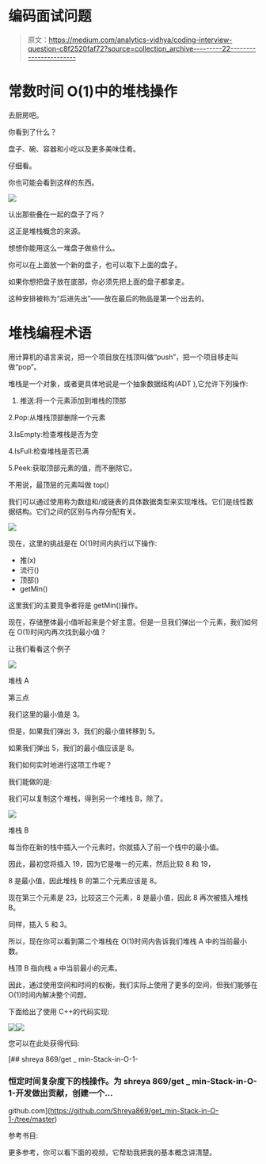 # 编码面试问题

> 原文：<https://medium.com/analytics-vidhya/coding-interview-question-c8f2520faf72?source=collection_archive---------22----------------------->

# 常数时间 O(1)中的堆栈操作

去厨房吧。

你看到了什么？

盘子、碗、容器和小吃以及更多美味佳肴。

仔细看。

你也可能会看到这样的东西。

![](img/ad6cd2866c5287c2771ea19958e07095.png)

认出那些叠在一起的盘子了吗？

这正是堆栈概念的来源。

想想你能用这么一堆盘子做些什么。

你可以在上面放一个新的盘子，也可以取下上面的盘子。

如果你想把盘子放在底部，你必须先把上面的盘子都拿走。

这种安排被称为“后进先出”——放在最后的物品是第一个出去的。

# **堆栈编程术语**

用计算机的语言来说，把一个项目放在栈顶叫做“push”，把一个项目移走叫做“pop”。

堆栈是一个对象，或者更具体地说是一个抽象数据结构(ADT ),它允许下列操作:

1.  推送:将一个元素添加到堆栈的顶部

2.Pop:从堆栈顶部删除一个元素

3.IsEmpty:检查堆栈是否为空

4.IsFull:检查堆栈是否已满

5.Peek:获取顶部元素的值，而不删除它。

不用说，最顶层的元素叫做 top()

我们可以通过使用称为数组和/或链表的具体数据类型来实现堆栈。它们是线性数据结构。它们之间的区别与内存分配有关。

![](img/6f1cec1091eb63cf667f1f115166af31.png)

现在，这里的挑战是在 O(1)时间内执行以下操作:

*   推(x)
*   流行()
*   顶部()
*   getMin()

这里我们的主要竞争者将是 getMin()操作。

现在，存储整体最小值听起来是个好主意。但是一旦我们弹出一个元素，我们如何在 O(1)时间内再次找到最小值？

让我们看看这个例子

![](img/1620facb539597ca663e5b2facb2adea.png)

堆栈 A

第三点

我们这里的最小值是 3。

但是，如果我们弹出 3，我们的最小值转移到 5。

如果我们弹出 5，我们的最小值应该是 8。

我们如何实时地进行这项工作呢？

我们能做的是:

我们可以复制这个堆栈，得到另一个堆栈 B，除了。

![](img/1a5fa22055a5da7ba208a6419fbdc552.png)

堆栈 B

每当你在新的栈中插入一个元素时，你就插入了前一个栈中的最小值。

因此，最初您将插入 19，因为它是唯一的元素，然后比较 8 和 19，

8 是最小值，因此堆栈 B 的第二个元素应该是 8。

现在第三个元素是 23，比较这三个元素，8 是最小值，因此 8 再次被插入堆栈 B。

同样，插入 5 和 3。

所以，现在你可以看到第二个堆栈在 O(1)时间内告诉我们堆栈 A 中的当前最小数。

栈顶 B 指向栈 a 中当前最小的元素。

因此，通过使用空间和时间的权衡，我们实际上使用了更多的空间，但我们能够在 O(1)时间内解决整个问题。

下面给出了使用 C++的代码实现:

![](img/8bb95dca841d6827811ff81ae2a7dc31.png)![](img/be173b32206c92297e176c6a8f61fad5.png)

您可以在此处获得代码:

[](https://github.com/Shreya869/get_min-Stack-in-O-1-/tree/master) [## shreya 869/get _ min-Stack-in-O-1-

### 恒定时间复杂度下的栈操作。为 shreya 869/get _ min-Stack-in-O-1-开发做出贡献，创建一个…

github.com](https://github.com/Shreya869/get_min-Stack-in-O-1-/tree/master) 

参考书目:

更多参考，你可以看下面的视频，它帮助我把我的基本概念讲清楚。